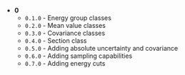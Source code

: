 - **0**
    - `0.1.0` - Energy group classes
    - `0.2.0` - Mean value classes
    - `0.3.0` - Covariance classes
    - `0.4.0` - Section class
    - `0.5.0` - Adding absolute uncertainty and covariance
    - `0.6.0` - Adding sampling capabilities
    - `0.7.0` - Adding energy cuts 
